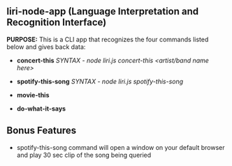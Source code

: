 ## liri-node-app (Language Interpretation and Recognition Interface)
**PURPOSE:** This is a CLI app that recognizes the four commands listed below and gives back data:


* **concert-this** 
*SYNTAX - node liri.js concert-this <artist/band name here>*

* **spotify-this-song** *SYNTAX - node liri.js spotify-this-song <song name here>*
  
* **movie-this**

* **do-what-it-says**

## Bonus Features
* spotify-this-song command will open a window on your default browser and play 30 sec clip of the song being queried
